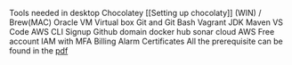 Tools needed
	in desktop
		Chocolatey [[Setting up chocolaty]] (WIN) / Brew(MAC)
		Oracle VM Virtual box
		Git and Git Bash
		Vagrant
		JDK
		Maven
		VS Code
		AWS CLI
	Signup
		Github
		domain
		docker hub
		sonar cloud
	AWS
		Free account
		IAM with MFA
		Billing Alarm
		Certificates
All the prerequisite can be found in the [pdf](obsidian://open?vault=Technology-Stack&file=Devops%2F001%20SETUP%2FPrereqs_doc.pdf)

